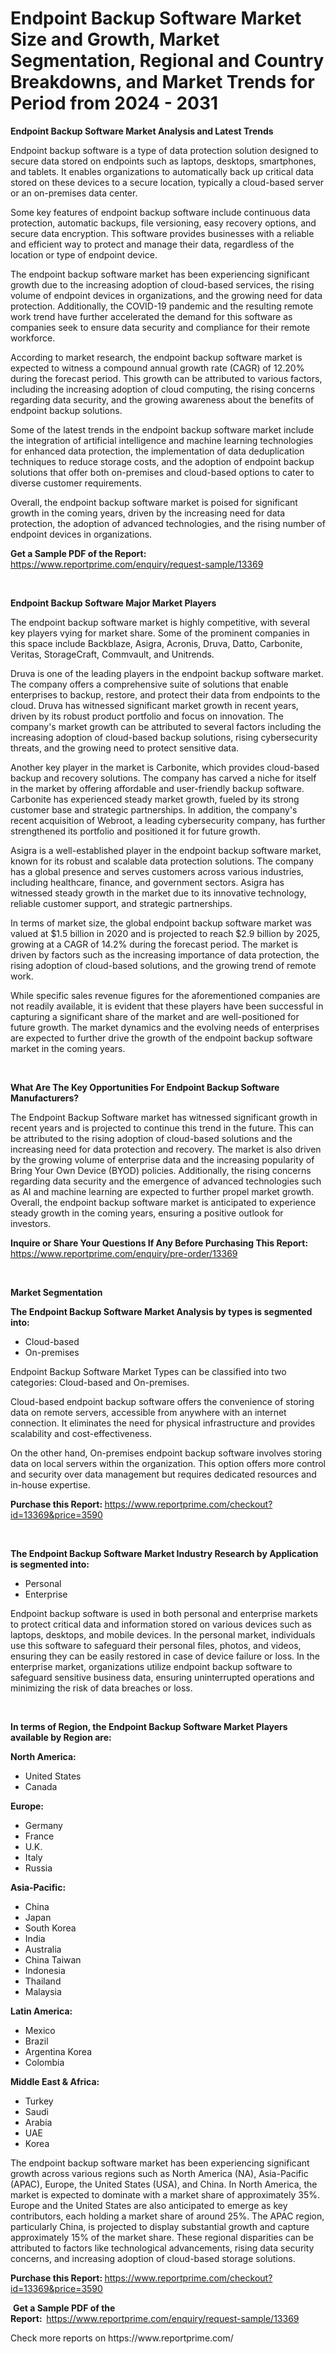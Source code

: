 <p><h1>Endpoint Backup Software Market Size and Growth, Market Segmentation, Regional and Country Breakdowns, and Market Trends for Period from 2024 -  2031</h1></p><p><strong>Endpoint Backup Software Market Analysis and Latest Trends</strong></p>
<p><p>Endpoint backup software is a type of data protection solution designed to secure data stored on endpoints such as laptops, desktops, smartphones, and tablets. It enables organizations to automatically back up critical data stored on these devices to a secure location, typically a cloud-based server or an on-premises data center.</p><p>Some key features of endpoint backup software include continuous data protection, automatic backups, file versioning, easy recovery options, and secure data encryption. This software provides businesses with a reliable and efficient way to protect and manage their data, regardless of the location or type of endpoint device.</p><p>The endpoint backup software market has been experiencing significant growth due to the increasing adoption of cloud-based services, the rising volume of endpoint devices in organizations, and the growing need for data protection. Additionally, the COVID-19 pandemic and the resulting remote work trend have further accelerated the demand for this software as companies seek to ensure data security and compliance for their remote workforce.</p><p>According to market research, the endpoint backup software market is expected to witness a compound annual growth rate (CAGR) of 12.20% during the forecast period. This growth can be attributed to various factors, including the increasing adoption of cloud computing, the rising concerns regarding data security, and the growing awareness about the benefits of endpoint backup solutions.</p><p>Some of the latest trends in the endpoint backup software market include the integration of artificial intelligence and machine learning technologies for enhanced data protection, the implementation of data deduplication techniques to reduce storage costs, and the adoption of endpoint backup solutions that offer both on-premises and cloud-based options to cater to diverse customer requirements.</p><p>Overall, the endpoint backup software market is poised for significant growth in the coming years, driven by the increasing need for data protection, the adoption of advanced technologies, and the rising number of endpoint devices in organizations.</p></p>
<p><strong>Get a Sample PDF of the Report:&nbsp;</strong> <a href="https://www.reportprime.com/enquiry/request-sample/13369">https://www.reportprime.com/enquiry/request-sample/13369</a></p>
<p>&nbsp;</p>
<p><strong>Endpoint Backup Software Major Market Players</strong></p>
<p><p>The endpoint backup software market is highly competitive, with several key players vying for market share. Some of the prominent companies in this space include Backblaze, Asigra, Acronis, Druva, Datto, Carbonite, Veritas, StorageCraft, Commvault, and Unitrends.</p><p>Druva is one of the leading players in the endpoint backup software market. The company offers a comprehensive suite of solutions that enable enterprises to backup, restore, and protect their data from endpoints to the cloud. Druva has witnessed significant market growth in recent years, driven by its robust product portfolio and focus on innovation. The company's market growth can be attributed to several factors including the increasing adoption of cloud-based backup solutions, rising cybersecurity threats, and the growing need to protect sensitive data.</p><p>Another key player in the market is Carbonite, which provides cloud-based backup and recovery solutions. The company has carved a niche for itself in the market by offering affordable and user-friendly backup software. Carbonite has experienced steady market growth, fueled by its strong customer base and strategic partnerships. In addition, the company's recent acquisition of Webroot, a leading cybersecurity company, has further strengthened its portfolio and positioned it for future growth.</p><p>Asigra is a well-established player in the endpoint backup software market, known for its robust and scalable data protection solutions. The company has a global presence and serves customers across various industries, including healthcare, finance, and government sectors. Asigra has witnessed steady growth in the market due to its innovative technology, reliable customer support, and strategic partnerships.</p><p>In terms of market size, the global endpoint backup software market was valued at $1.5 billion in 2020 and is projected to reach $2.9 billion by 2025, growing at a CAGR of 14.2% during the forecast period. The market is driven by factors such as the increasing importance of data protection, the rising adoption of cloud-based solutions, and the growing trend of remote work.</p><p>While specific sales revenue figures for the aforementioned companies are not readily available, it is evident that these players have been successful in capturing a significant share of the market and are well-positioned for future growth. The market dynamics and the evolving needs of enterprises are expected to further drive the growth of the endpoint backup software market in the coming years.</p></p>
<p>&nbsp;</p>
<p><strong>What Are The Key Opportunities For Endpoint Backup Software Manufacturers?</strong></p>
<p><p>The Endpoint Backup Software market has witnessed significant growth in recent years and is projected to continue this trend in the future. This can be attributed to the rising adoption of cloud-based solutions and the increasing need for data protection and recovery. The market is also driven by the growing volume of enterprise data and the increasing popularity of Bring Your Own Device (BYOD) policies. Additionally, the rising concerns regarding data security and the emergence of advanced technologies such as AI and machine learning are expected to further propel market growth. Overall, the endpoint backup software market is anticipated to experience steady growth in the coming years, ensuring a positive outlook for investors.</p></p>
<p><strong>Inquire or Share Your Questions If Any Before Purchasing This Report:</strong> <a href="https://www.reportprime.com/enquiry/pre-order/13369">https://www.reportprime.com/enquiry/pre-order/13369</a></p>
<p>&nbsp;</p>
<p><strong>Market Segmentation</strong></p>
<p><strong>The Endpoint Backup Software Market Analysis by types is segmented into:</strong></p>
<p><ul><li>Cloud-based</li><li>On-premises</li></ul></p>
<p><p>Endpoint Backup Software Market Types can be classified into two categories: Cloud-based and On-premises. </p><p>Cloud-based endpoint backup software offers the convenience of storing data on remote servers, accessible from anywhere with an internet connection. It eliminates the need for physical infrastructure and provides scalability and cost-effectiveness.</p><p>On the other hand, On-premises endpoint backup software involves storing data on local servers within the organization. This option offers more control and security over data management but requires dedicated resources and in-house expertise.</p></p>
<p><strong>Purchase this Report:&nbsp;</strong><a href="https://www.reportprime.com/checkout?id=13369&price=3590">https://www.reportprime.com/checkout?id=13369&price=3590</a></p>
<p>&nbsp;</p>
<p><strong>The Endpoint Backup Software Market Industry Research by Application is segmented into:</strong></p>
<p><ul><li>Personal</li><li>Enterprise</li></ul></p>
<p><p>Endpoint backup software is used in both personal and enterprise markets to protect critical data and information stored on various devices such as laptops, desktops, and mobile devices. In the personal market, individuals use this software to safeguard their personal files, photos, and videos, ensuring they can be easily restored in case of device failure or loss. In the enterprise market, organizations utilize endpoint backup software to safeguard sensitive business data, ensuring uninterrupted operations and minimizing the risk of data breaches or loss.</p></p>
<p>&nbsp;</p>
<p><strong>In terms of Region, the Endpoint Backup Software Market Players available by Region are:</strong></p>
<p>
    <p> <strong> North America: </strong>
        <ul>
            <li>United States</li>
            <li>Canada</li>
        </ul>
        </p> 
    <p> <strong> Europe: </strong>
        <ul>
            <li>Germany</li>
            <li>France</li>
            <li>U.K.</li>
            <li>Italy</li>
            <li>Russia</li>
        </ul>
        </p> 
    <p> <strong> Asia-Pacific: </strong>
        <ul>
            <li>China</li>
            <li>Japan</li>
            <li>South Korea</li>
            <li>India</li>
            <li>Australia</li>
            <li>China Taiwan</li>
            <li>Indonesia</li>
            <li>Thailand</li>
            <li>Malaysia</li>
        </ul>
        </p> 
    <p> <strong> Latin America: </strong>
        <ul>
            <li>Mexico</li>
            <li>Brazil</li>
            <li>Argentina Korea</li>
            <li>Colombia</li>
        </ul>
        </p> 
    <p> <strong> Middle East & Africa: </strong>
        <ul>
            <li>Turkey</li>
            <li>Saudi</li>
            <li>Arabia</li>
            <li>UAE</li>
            <li>Korea</li>
        </ul>
    </p>
    </p>
<p><p>The endpoint backup software market has been experiencing significant growth across various regions such as North America (NA), Asia-Pacific (APAC), Europe, the United States (USA), and China. In North America, the market is expected to dominate with a market share of approximately 35%. Europe and the United States are also anticipated to emerge as key contributors, each holding a market share of around 25%. The APAC region, particularly China, is projected to display substantial growth and capture approximately 15% of the market share. These regional disparities can be attributed to factors like technological advancements, rising data security concerns, and increasing adoption of cloud-based storage solutions.</p></p>
<p><strong>Purchase this Report: </strong><a href="https://www.reportprime.com/checkout?id=13369&price=3590">https://www.reportprime.com/checkout?id=13369&price=3590</a></p>
<p>&nbsp;<strong>Get a Sample PDF of the Report:&nbsp;&nbsp;</strong><a href="https://www.reportprime.com/enquiry/request-sample/13369">https://www.reportprime.com/enquiry/request-sample/13369</a></p>
<p><strong></strong></p>
<p>Check more reports on https://www.reportprime.com/</p>